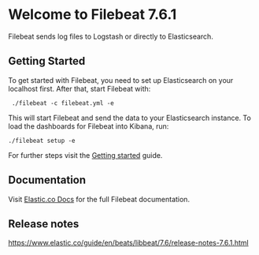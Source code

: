 # Welcome to Filebeat 7.6.1

Filebeat sends log files to Logstash or directly to Elasticsearch.

## Getting Started

To get started with Filebeat, you need to set up Elasticsearch on
your localhost first. After that, start Filebeat with:

     ./filebeat -c filebeat.yml -e

This will start Filebeat and send the data to your Elasticsearch
instance. To load the dashboards for Filebeat into Kibana, run:

    ./filebeat setup -e

For further steps visit the
[Getting started](https://www.elastic.co/guide/en/beats/filebeat/7.6/filebeat-getting-started.html) guide.

## Documentation

Visit [Elastic.co Docs](https://www.elastic.co/guide/en/beats/filebeat/7.6/index.html)
for the full Filebeat documentation.

## Release notes

https://www.elastic.co/guide/en/beats/libbeat/7.6/release-notes-7.6.1.html
